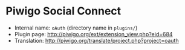 # Piwigo Social Connect

* Internal name: `oAuth` (directory name in `plugins/`)
* Plugin page: http://piwigo.org/ext/extension_view.php?eid=684
* Translation: http://piwigo.org/translate/project.php?project=oauth